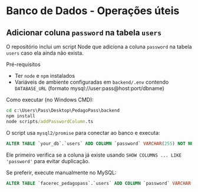 # Banco de Dados - Operações úteis

## Adicionar coluna `password` na tabela `users`

O repositório inclui um script Node que adiciona a coluna `password` na tabela `users` caso ela ainda não exista.

Pré-requisitos
- Ter `node` e `npm` instalados
- Variáveis de ambiente configuradas em `backend/.env` contendo `DATABASE_URL` (formato mysql://user:pass@host:port/dbname)

Como executar (no Windows CMD):

```cmd
cd c:\Users\Pass\Desktop\PedagoPass\backend
npm install
node scripts/addPasswordColumn.ts
```

O script usa `mysql2/promise` para conectar ao banco e executa:

```sql
ALTER TABLE `your_db`.`users` ADD COLUMN `password` VARCHAR(255) NOT NULL DEFAULT '' AFTER `email`;
```

Ele primeiro verifica se a coluna já existe usando `SHOW COLUMNS ... LIKE 'password'` para evitar duplicação.

Se preferir, execute manualmente no MySQL:

```sql
ALTER TABLE `facerec_pedagopass`.`users` ADD COLUMN `password` VARCHAR(255) NOT NULL DEFAULT '' AFTER `email`;
```
